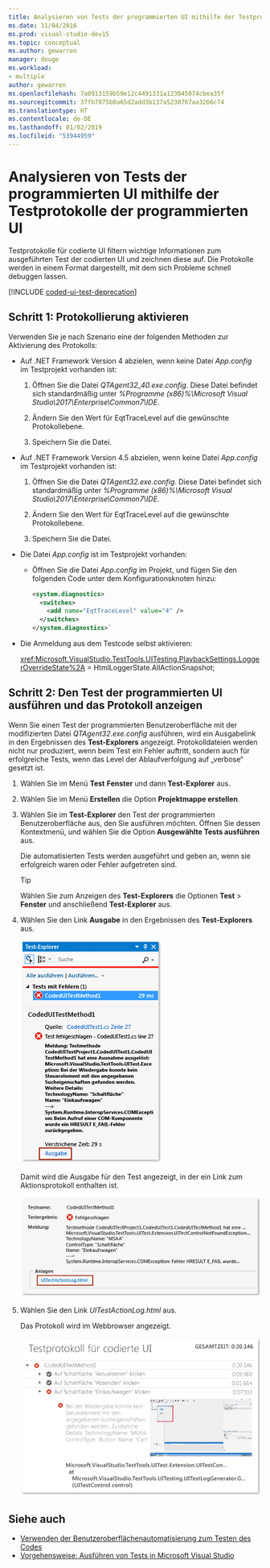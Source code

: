 ```yaml
---
title: Analysieren von Tests der programmierten UI mithilfe der Testprotokolle der programmierten UI
ms.date: 11/04/2016
ms.prod: visual-studio-dev15
ms.topic: conceptual
ms.author: gewarren
manager: douge
ms.workload:
- multiple
author: gewarren
ms.openlocfilehash: 7a0913159b59e12c4491331a123045074cbea35f
ms.sourcegitcommit: 37fb7075b0a65d2add3b137a5230767aa3266c74
ms.translationtype: HT
ms.contentlocale: de-DE
ms.lasthandoff: 01/02/2019
ms.locfileid: "53944959"
---
```

# <a name="analyzing-coded-ui-tests-using-coded-ui-test-logs"></a>Analysieren von Tests der programmierten UI mithilfe der Testprotokolle der programmierten UI

Testprotokolle für codierte UI filtern wichtige Informationen zum ausgeführten Test der codierten UI und zeichnen diese auf. Die Protokolle werden in einem Format dargestellt, mit dem sich Probleme schnell debuggen lassen.

[!INCLUDE [coded-ui-test-deprecation](includes/coded-ui-test-deprecation.md)]

## <a name="step-1-enable-logging"></a>Schritt 1: Protokollierung aktivieren

Verwenden Sie je nach Szenario eine der folgenden Methoden zur Aktivierung des Protokolls:

- Auf .NET Framework Version 4 abzielen, wenn keine Datei *App.config* im Testprojekt vorhanden ist:

   1. Öffnen Sie die Datei *QTAgent32_40.exe.config*. Diese Datei befindet sich standardmäßig unter *%Programme (x86)%\Microsoft Visual Studio\2017\Enterprise\Common7\IDE*.

   2. Ändern Sie den Wert für EqtTraceLevel auf die gewünschte Protokollebene.

   3. Speichern Sie die Datei.

- Auf .NET Framework Version 4.5 abzielen, wenn keine Datei *App.config* im Testprojekt vorhanden ist:

   1. Öffnen Sie die Datei *QTAgent32.exe.config*. Diese Datei befindet sich standardmäßig unter *%Programme (x86)%\Microsoft Visual Studio\2017\Enterprise\Common7\IDE*.

   2. Ändern Sie den Wert für EqtTraceLevel auf die gewünschte Protokollebene.

   3. Speichern Sie die Datei.

- Die Datei *App.config* ist im Testprojekt vorhanden:

    - Öffnen Sie die Datei *App.config* im Projekt, und fügen Sie den folgenden Code unter dem Konfigurationsknoten hinzu:

      ```xml
      <system.diagnostics>
        <switches>
          <add name="EqtTraceLevel" value="4" />
        </switches>
      </system.diagnostics>`
      ```

- Die Anmeldung aus dem Testcode selbst aktivieren:

   <xref:Microsoft.VisualStudio.TestTools.UITesting.PlaybackSettings.LoggerOverrideState%2A> = HtmlLoggerState.AllActionSnapshot;

## <a name="step-2-run-your-coded-ui-test-and-view-the-log"></a>Schritt 2: Den Test der programmierten UI ausführen und das Protokoll anzeigen

Wenn Sie einen Test der programmierten Benutzeroberfläche mit der modifizierten Datei *QTAgent32.exe.config* ausführen, wird ein Ausgabelink in den Ergebnissen des **Test-Explorers** angezeigt. Protokolldateien werden nicht nur produziert, wenn beim Test ein Fehler auftritt, sondern auch für erfolgreiche Tests, wenn das Level der Ablaufverfolgung auf „verbose“ gesetzt ist.

1.  Wählen Sie im Menü **Test** **Fenster** und dann **Test-Explorer** aus.

2.  Wählen Sie im Menü **Erstellen** die Option **Projektmappe erstellen**.

3.  Wählen Sie im **Test-Explorer** den Test der programmierten Benutzeroberfläche aus, den Sie ausführen möchten. Öffnen Sie dessen Kontextmenü, und wählen Sie die Option **Ausgewählte Tests ausführen** aus.

     Die automatisierten Tests werden ausgeführt und geben an, wenn sie erfolgreich waren oder Fehler aufgetreten sind.

    > [!TIP]
    > Wählen Sie zum Anzeigen des **Test-Explorers** die Optionen **Test** > **Fenster** und anschließend **Test-Explorer** aus.

4.  Wählen Sie den Link **Ausgabe** in den Ergebnissen des **Test-Explorers** aus.

     ![Ausgabelink im Test-Explorer](../test/media/cuit_htmlactionlog1.png)

     Damit wird die Ausgabe für den Test angezeigt, in der ein Link zum Aktionsprotokoll enthalten ist.

     ![Ergebnisse und Ausgabelinks aus Test der programmierten UI](../test/media/cuit_htmlactionlog2.png)

5.  Wählen Sie den Link *UITestActionLog.html* aus.

     Das Protokoll wird im Webbrowser angezeigt.

     ![Protokolldatei aus Test der programmierten UI](../test/media/cuit_htmlactionlog3.png)

## <a name="see-also"></a>Siehe auch

- [Verwenden der Benutzeroberflächenautomatisierung zum Testen des Codes](../test/use-ui-automation-to-test-your-code.md)
- [Vorgehensweise: Ausführen von Tests in Microsoft Visual Studio](https://msdn.microsoft.com/Library/1a1207a9-2a33-4a1e-a1e3-ddf0181b1046)